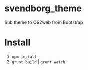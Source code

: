svendborg_theme
===============

Sub theme to OS2web from Bootstrap

Install
=======

1. ``npm install``
2. ``grunt build`` | ``grunt watch``
